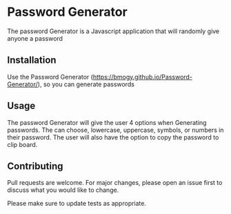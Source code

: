 # Password Generator

The password Generator is a Javascript application that will randomly give anyone a password

## Installation

Use the Password Generator (https://bmogy.github.io/Password-Generator/), so you can generate passwords


## Usage
The password Generator will give the user 4 options when Generating passwords. The can choose, lowercase, uppercase, symbols, or numbers in their password. The user will also have the option to copy the password to clip board. 

## Contributing
Pull requests are welcome. For major changes, please open an issue first to discuss what you would like to change.

Please make sure to update tests as appropriate.
